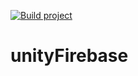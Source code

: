 [![Build project](https://github.com/JoniRinta-Kahila/unityFirebase/actions/workflows/buildAndDeploy.yml/badge.svg)](https://github.com/JoniRinta-Kahila/unityFirebase/actions/workflows/buildAndDeploy.yml)
# unityFirebase
